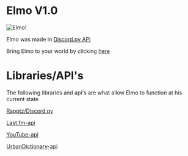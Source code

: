 # Elmo V1.0 
![Elmo!](https://cdn.discordapp.com/avatars/758926703845572628/511deb4477a7273d2291b22c47edbf3f.png?size2048)

Elmo was made in [Discord.py API](https://github.com/Rapptz/discord.py)

Bring Elmo to your world by clicking [here](https://discord.com/api/oauth2/authorize?client_id=758926703845572628&permissions=0&scope=bot)

# Libraries/API's

The following libraries and api's are what allow Elmo to function at his current state

[Rapptz/Discord.py](https://github.com/Rapptz/discord.py)

[Last.fm-api](https://www.last.fm/api)

[YouTube-api](https://developers.google.com/youtube/v3)

[UrbanDictionary-api](http://api.urbandictionary.com/v0/define)
